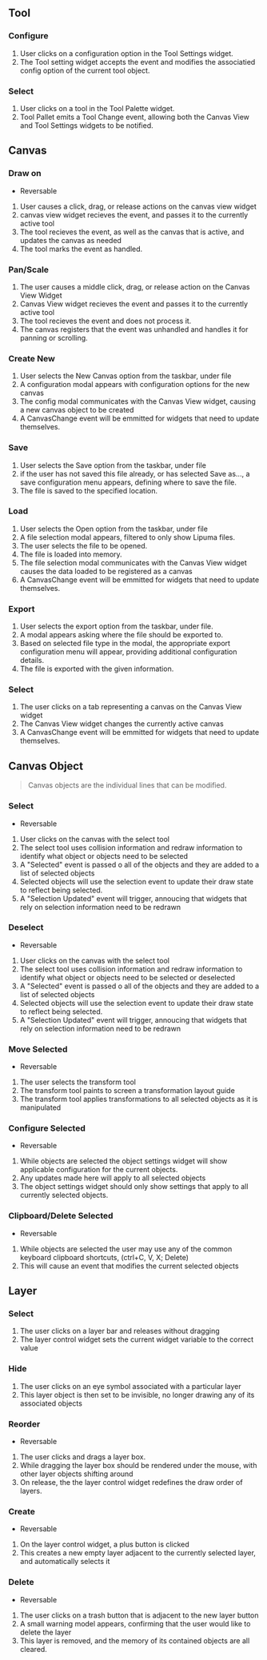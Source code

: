 ## Tool
### Configure
1. User clicks on a configuration option in the Tool Settings widget.
3. The Tool setting widget accepts the event and modifies the associatied config option of the current tool object.

### Select
1. User clicks on a tool in the Tool Palette widget.
2. Tool Pallet emits a Tool Change event, allowing both the Canvas View and Tool Settings widgets to be notified.

## Canvas
### Draw on
- Reversable
1. User causes a click, drag, or release actions on the canvas view widget
2. canvas view widget recieves the event, and passes it to the currently active tool 
3. The tool recieves the event, as well as the canvas that is active, and updates the canvas as needed
4. The tool marks the event as handled. 

### Pan/Scale
1. The user causes a middle click, drag, or release action on the Canvas View Widget
2. Canvas View widget recieves the event and passes it to the currently active tool
3. The tool recieves the event and does not process it.
4. The canvas registers that the event was unhandled and handles it for panning or scrolling.

### Create New
1. User selects the New Canvas option from the taskbar, under file
2. A configuration modal appears with configuration options for the new canvas
3. The config modal communicates with the Canvas View widget, causing a new canvas object to be created
4. A CanvasChange event will be emmitted for widgets that need to update themselves.

### Save
1. User selects the Save option from the taskbar, under file
2. if the user has not saved this file already, or has selected Save as..., a save configuration menu appears, defining where to save the file.
3. The file is saved to the specified location.

### Load
1. User selects the Open option from the taskbar, under file
2. A file selection modal appears, filtered to only show Lipuma files.
3. The user selects the file to be opened. 
4. The file is loaded into memory.
5. The file selection modal communicates with the Canvas View widget causes the data loaded to be registered as a canvas
6. A CanvasChange event will be emmitted for widgets that need to update themselves.

### Export
1. User selects the export option from the taskbar, under file.
2. A modal appears asking where the file should be exported to.
3. Based on selected file type in the modal, the appropriate export configuration menu will appear, providing additional configuration details.
4. The file is exported with the given information.

### Select
1. The user clicks on a tab representing a canvas on the Canvas View widget
2. The Canvas View widget changes the currently active canvas
3. A CanvasChange event will be emmitted for widgets that need to update themselves.

## Canvas Object
> Canvas objects are the individual lines that can be modified.
### Select
- Reversable
1. User clicks on the canvas with the select tool
2. The select tool uses collision information and redraw information to identify what object or objects need to be selected
3. A "Selected" event is passed o all of the objects and they are added to a list of selected objects
4. Selected objects will use the selection event to update their draw state to reflect being selected.
5. A "Selection Updated" event will trigger, annoucing that widgets that rely on selection information need to be redrawn

### Deselect
- Reversable
1. User clicks on the canvas with the select tool
2. The select tool uses collision information and redraw information to identify what object or objects need to be selected or deselected
3. A "Selected" event is passed o all of the objects and they are added to a list of selected objects
4. Selected objects will use the selection event to update their draw state to reflect being selected.
5. A "Selection Updated" event will trigger, annoucing that widgets that rely on selection information need to be redrawn

### Move Selected
- Reversable
1. The user selects the transform tool
2. The transform tool paints to screen a transformation layout guide
3. The transform tool applies transformations to all selected objects as it is manipulated

### Configure Selected
- Reversable
1. While objects are selected the object settings widget will show applicable configuration for the current objects.
2. Any updates made here will apply to all selected objects
3. The object settings widget should only show settings that apply to all currently selected objects.

### Clipboard/Delete Selected
- Reversable
1. While objects are selected the user may use any of the common keyboard clipboard shortcuts, (ctrl+C, V, X; Delete)
2. This will cause an event that modifies the current selected objects

## Layer

### Select
1. The user clicks on a layer bar and releases without dragging
2. The layer control widget sets the current widget variable to the correct value

### Hide
1. The user clicks on an eye symbol associated with a particular layer
2. This layer object is then set to be invisible, no longer drawing any of its associated objects

### Reorder 
- Reversable
1. The user clicks and drags a layer box.
2. While dragging the layer box should be rendered under the mouse, with other layer objects shifting around
3. On release, the the layer control widget redefines the draw order of layers.

### Create 
- Reversable
1. On the layer control widget, a plus button is clicked
2. This creates a new empty layer adjacent to the currently selected layer, and automatically selects it

### Delete 
- Reversable
1. The user clicks on a trash button that is adjacent to the new layer button
2. A small warning model appears, confirming that the user would like to delete the layer
3. This layer is removed, and the memory of its contained objects are all cleared.
